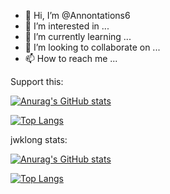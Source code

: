 - 👋 Hi, I’m @Annontations6
- 👀 I’m interested in ...
- 🌱 I’m currently learning ...
- 💞️ I’m looking to collaborate on ...
- 📫 How to reach me ...

Support this:

[![Anurag's GitHub stats](https://github-readme-stats.vercel.app/api?username=Annontations6&show_icons=true&theme=cobalt&count_private=true&include_all_commits=true)](https://github.com/anuraghazra/github-readme-stats)

[![Top Langs](https://github-readme-stats.vercel.app/api/top-langs/?username=Annontations6&langs_count=10&theme=cobalt&layout=compact)](https://github.com/anuraghazra/github-readme-stats)

jwklong stats:

[![Anurag's GitHub stats](https://github-readme-stats.vercel.app/api?username=jwklong&show_icons=true&theme=cobalt&count_private=true&include_all_commits=true)](https://github.com/anuraghazra/github-readme-stats)

[![Top Langs](https://github-readme-stats.vercel.app/api/top-langs/?username=jwklong&langs_count=10&theme=cobalt&layout=compact)](https://github.com/anuraghazra/github-readme-stats)

<!---
Annontations6/Annontations6 is a ✨ special ✨ repository because its `README.md` (this file) appears on your GitHub profile.
You can click the Preview link to take a look at your changes.
--->
